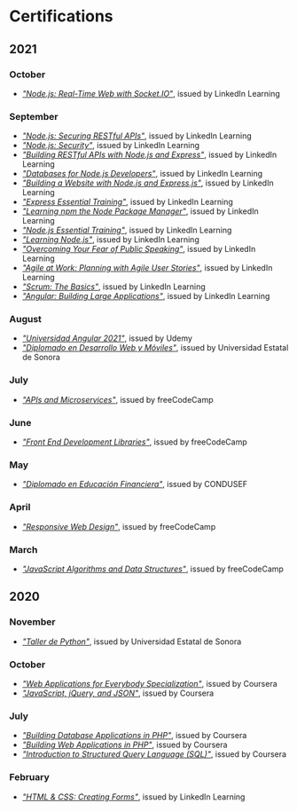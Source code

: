 # Certifications

## 2021
### October
* [*"Node.js: Real-Time Web with Socket.IO"*][2021-10-01], issued by LinkedIn Learning

### September

* [*"Node.js: Securing RESTful APIs"*][2021-09-13], issued by LinkedIn Learning
* [*"Node.js: Security"*][2021-09-12], issued by LinkedIn Learning
* [*"Building RESTful APIs with Node.js and Express"*][2021-09-11], issued by LinkedIn Learning
* [*"Databases for Node.js Developers"*][2021-09-10], issued by LinkedIn Learning
* [*"Building a Website with Node.js and Express.js"*][2021-09-09], issued by LinkedIn Learning
* [*"Express Essential Training"*][2021-09-08], issued by LinkedIn Learning
* [*"Learning npm the Node Package Manager"*][2021-09-07], issued by LinkedIn Learning
* [*"Node.js Essential Training"*][2021-09-06], issued by LinkedIn Learning
* [*"Learning Node.js"*][2021-09-05], issued by LinkedIn Learning
* [*"Overcoming Your Fear of Public Speaking"*][2021-09-04], issued by LinkedIn Learning
* [*"Agile at Work: Planning with Agile User Stories"*][2021-09-03], issued by LinkedIn Learning
* [*"Scrum: The Basics"*][2021-09-02], issued by LinkedIn Learning
* [*"Angular: Building Large Applications"*][2021-09-01], issued by LinkedIn Learning

### August
* [*"Universidad Angular 2021"*][2021-08-02], issued by Udemy
* [*"Diplomado en Desarrollo Web y Móviles"*][2021-08-01], issued by Universidad Estatal de Sonora

### July
* [*"APIs and Microservices"*][2021-07-01], issued by freeCodeCamp

### June
* [*"Front End Development Libraries"*][2021-06-01], issued by freeCodeCamp

### May
* [*"Diplomado en Educación Financiera"*][2021-05-01], issued by CONDUSEF

### April
* [*"Responsive Web Design"*][2021-04-01], issued by freeCodeCamp

### March
* [*"JavaScript Algorithms and Data Structures"*][2021-03-01], issued by freeCodeCamp

## 2020
### November
* [*"Taller de Python"*][2020-11-01], issued by Universidad Estatal de Sonora

### October
* [*"Web Applications for Everybody Specialization"*][2020-10-02], issued by Coursera
* [*"JavaScript, jQuery, and JSON"*][2020-10-01], issued by Coursera

### July
* [*"Building Database Applications in PHP"*][2020-07-03], issued by Coursera
* [*"Building Web Applications in PHP"*][2020-07-02], issued by Coursera
* [*"Introduction to Structured Query Language (SQL)"*][2020-07-01], issued by Coursera

### February
* [*"HTML & CSS: Creating Forms"*][2020-02-01], issued by LinkedIn Learning


[2021-10-01]: https://github.com/nadiemedicejose/certifications/blob/main/2021/10/01.pdf "Node.js: Real-Time Web with Socket.IO"

[2021-09-13]: https://github.com/nadiemedicejose/certifications/blob/main/2021/09/13.pdf "Node.js: Securing RESTful APIs"
[2021-09-12]: https://github.com/nadiemedicejose/certifications/blob/main/2021/09/12.pdf "Node.js: Security"
[2021-09-11]: https://github.com/nadiemedicejose/certifications/blob/main/2021/09/11.pdf "Building RESTful APIs with Node.js and Express"
[2021-09-10]: https://github.com/nadiemedicejose/certifications/blob/main/2021/09/10.pdf "Databases for Node.js Developers"
[2021-09-09]: https://github.com/nadiemedicejose/certifications/blob/main/2021/09/09.pdf "Building a Website with Node.js and Express.js"
[2021-09-08]: https://github.com/nadiemedicejose/certifications/blob/main/2021/09/08.pdf "Express Essential Training"
[2021-09-07]: https://github.com/nadiemedicejose/certifications/blob/main/2021/09/07.pdf "Learning npm the Node Package Manager"
[2021-09-06]: https://github.com/nadiemedicejose/certifications/blob/main/2021/09/06.pdf "Node.js Essential Training"
[2021-09-05]: https://github.com/nadiemedicejose/certifications/blob/main/2021/09/05.pdf "Learning Node.js"
[2021-09-04]: https://github.com/nadiemedicejose/certifications/blob/main/2021/09/04.pdf "Overcoming Your Fear of Public Speaking"
[2021-09-03]: https://github.com/nadiemedicejose/certifications/blob/main/2021/09/03.pdf "Agile at Work: Planning with Agile User Stories"
[2021-09-02]: https://github.com/nadiemedicejose/certifications/blob/main/2021/09/02.pdf "Scrum: The Basics"
[2021-09-01]: https://github.com/nadiemedicejose/certifications/blob/main/2021/09/01.pdf "Angular: Building Large Applications"

[2021-08-02]: https://github.com/nadiemedicejose/certifications/blob/main/2021/08/02.pdf "Universidad Angular 2021"
[2021-08-01]: https://github.com/nadiemedicejose/certifications/blob/main/2021/08/01.pdf "Diplomado en Desarrollo Web y Móviles"

[2021-07-01]: https://github.com/nadiemedicejose/certifications/blob/main/2021/07/01.pdf "APIs and Microservices"

[2021-06-01]: https://github.com/nadiemedicejose/certifications/blob/main/2021/06/01.pdf "Front End Development Libraries"

[2021-05-01]: https://github.com/nadiemedicejose/certifications/blob/main/2021/05/01.pdf "Diplomado en Educación Financiera"

[2021-04-01]: https://github.com/nadiemedicejose/certifications/blob/main/2021/04/01.pdf "Responsive Web Design"

[2021-03-01]: https://github.com/nadiemedicejose/certifications/blob/main/2021/03/01.pdf "JavaScript Algorithms and Data Structures"

[2020-11-01]: https://github.com/nadiemedicejose/certifications/blob/main/2020/11/01.pdf "Taller de Python"

[2020-10-02]: https://github.com/nadiemedicejose/certifications/blob/main/2020/10/02.pdf "Web Applications for Everybody Specialization"
[2020-10-01]: https://github.com/nadiemedicejose/certifications/blob/main/2020/10/01.pdf "JavaScript, jQuery, and JSON"

[2020-07-03]: https://github.com/nadiemedicejose/certifications/blob/main/2020/07/03.pdf "Building Database Applications in PHP"
[2020-07-02]: https://github.com/nadiemedicejose/certifications/blob/main/2020/07/02.pdf "Building Web Applications in PHP"
[2020-07-01]: https://github.com/nadiemedicejose/certifications/blob/main/2020/07/01.pdf "Introduction to Structured Query Language (SQL)"

[2020-02-01]: https://github.com/nadiemedicejose/certifications/blob/main/2020/02/01.pdf "HTML & CSS: Creating Forms"
